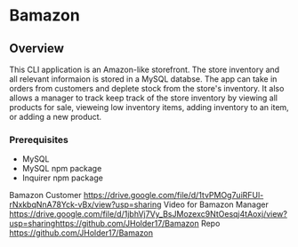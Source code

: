 # Bamazon
## Overview
This CLI application is an Amazon-like storefront. The store inventory and all relevant informaion is stored in a MySQL databse. The app can take in orders from customers and deplete stock from the store's inventory. It also allows a manager to track keep track of the store inventory by viewing all products for sale, vieweing low inventory items, adding inventory to an item, or adding a new product.
### Prerequisites
* MySQL
* MySQL npm package
* Inquirer npm package 


Bamazon Customer
https://drive.google.com/file/d/1tvPMOg7uiRFUl-rNxkbqNnA78Yck-vBx/view?usp=sharing 
Video for Bamazon Manager
https://drive.google.com/file/d/1jbhVj7Vy_BsJMozexc9NtOesqj4tAoxj/view?usp=sharinghttps://github.com/JHolder17/Bamazon 
Repo
https://github.com/JHolder17/Bamazon 

